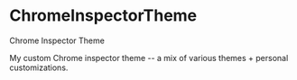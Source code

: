 ChromeInspectorTheme
====================

Chrome Inspector Theme

My custom Chrome inspector theme -- a mix of various themes + personal customizations.
